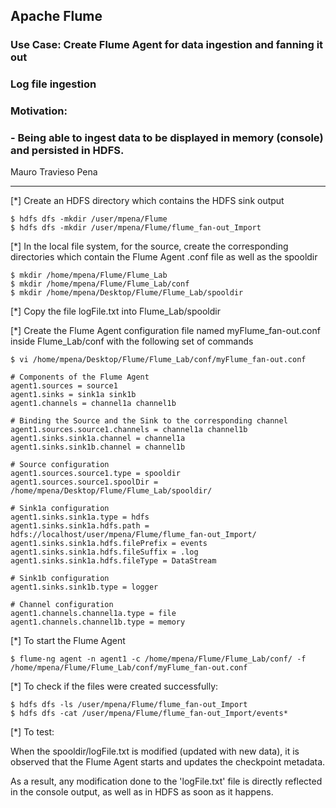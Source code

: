 ## Apache Flume
### Use Case: Create Flume Agent for data ingestion and fanning it out
### Log file ingestion
### Motivation: 
### - Being able to ingest data to be displayed in memory (console) and persisted in HDFS. 


Mauro Travieso Pena

---
[*] Create an HDFS directory which contains the HDFS sink output
```
$ hdfs dfs -mkdir /user/mpena/Flume
$ hdfs dfs -mkdir /user/mpena/Flume/flume_fan-out_Import
```

[*] In the local file system, for the source, create the corresponding directories which contain the Flume Agent .conf file as well as the spooldir 
```
$ mkdir /home/mpena/Flume/Flume_Lab
$ mkdir /home/mpena/Flume/Flume_Lab/conf
$ mkdir /home/mpena/Desktop/Flume/Flume_Lab/spooldir
```

[*] Copy the file logFile.txt into Flume_Lab/spooldir

[*] Create the Flume Agent configuration file named myFlume_fan-out.conf inside Flume_Lab/conf with the following set of commands

```
$ vi /home/mpena/Desktop/Flume/Flume_Lab/conf/myFlume_fan-out.conf
```
```
# Components of the Flume Agent
agent1.sources = source1
agent1.sinks = sink1a sink1b
agent1.channels = channel1a channel1b

# Binding the Source and the Sink to the corresponding channel 
agent1.sources.source1.channels = channel1a channel1b
agent1.sinks.sink1a.channel = channel1a
agent1.sinks.sink1b.channel = channel1b

# Source configuration
agent1.sources.source1.type = spooldir
agent1.sources.source1.spoolDir = /home/mpena/Desktop/Flume/Flume_Lab/spooldir/

# Sink1a configuration
agent1.sinks.sink1a.type = hdfs
agent1.sinks.sink1a.hdfs.path = hdfs://localhost/user/mpena/Flume/flume_fan-out_Import/
agent1.sinks.sink1a.hdfs.filePrefix = events
agent1.sinks.sink1a.hdfs.fileSuffix = .log
agent1.sinks.sink1a.hdfs.fileType = DataStream

# Sink1b configuration
agent1.sinks.sink1b.type = logger

# Channel configuration
agent1.channels.channel1a.type = file
agent1.channels.channel1b.type = memory
```

[*] To start the Flume Agent
```
$ flume-ng agent -n agent1 -c /home/mpena/Flume/Flume_Lab/conf/ -f /home/mpena/Flume/Flume_Lab/conf/myFlume_fan-out.conf
```

[*] To check if the files were created successfully:
```
$ hdfs dfs -ls /user/mpena/Flume/flume_fan-out_Import
$ hdfs dfs -cat /user/mpena/Flume/flume_fan-out_Import/events*
```

[*] To test:

When the spooldir/logFile.txt is modified (updated with new data), it is observed that the Flume Agent starts and updates the checkpoint metadata.

As a result, any modification done to the 'logFile.txt' file is directly reflected in the console output, as well as in HDFS as soon as it happens.